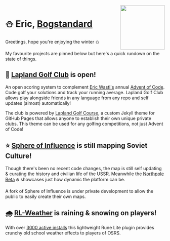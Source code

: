 <img src="https://bogstandard.github.io/lapland-golf-club/assets/images/logo.svg" width="140" height="140" align="right">

# ⛄️ Eric, [Bogstandard](https://github.com/bogstandard/)

Greetings, hope you're enjoying the winter ⛄️

My favourite projects are pinned below but here's a quick rundown on the state of things.



## 🌲 [Lapland Golf Club](https://bogstandard.github.io/lapland-golf-club/) is open!
An open scoring system to complement [Eric Wastl's](https://github.com/topaz) annual [Advent of Code](https://adventofcode.com). Code golf your solutions and track your running average. Lapland Golf Club allows play alongside friends in any language from any repo and self updates (almost) automatically!

The club is powered by [Lapland Golf Course](https://github.com/bogstandard/lapland-golf-course), a custom Jekyll theme for GitHub Pages that allows anyone to establish their own unique private clubs. This theme can be used for any golfing competitions, not just Advent of Code!

## ⭐️ [Sphere of Influence](http://sphere-of-influence.github.io) is still mapping Soviet Culture!
Though there's been no recent code changes, the map is still self updating & curating the history and civilian life of the USSR. Meanwhile the [Northpole Beta](https://sphere-of-influence.github.io/#!/northpole) ❄️ showcases just how dynamic the platform can be. 

A fork of Sphere of Influence is under private development to allow the public to easily create their own maps.

## 🌧 [RL-Weather](https://github.com/bogstandard/rl-weather) is raining & snowing on players!
With over [3000 active installs](https://runelite.net/plugin-hub/show/rl-weather) this lightweight Rune Lite plugin provides crunchy old school weather effects to players of OSRS.

<!--
**bogstandard/bogstandard** is a ✨ _special_ ✨ repository because its `README.md` (this file) appears on your GitHub profile.

Here are some ideas to get you started:

- 🔭 I’m currently working on ...
- 🌱 I’m currently learning ...
- 👯 I’m looking to collaborate on ...
- 🤔 I’m looking for help with ...
- 💬 Ask me about ...
- 📫 How to reach me: ...
- 😄 Pronouns: ...
- ⚡ Fun fact: ...
-->
